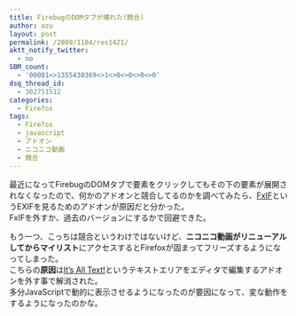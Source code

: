 ```yaml
---
title: FirebugのDOMタブが壊れた(競合)
author: azu
layout: post
permalink: /2009/1104/res1421/
aktt_notify_twitter:
  - no
SBM_count:
  - '00001<>1355430369<>1<>0<>0<>0<>0'
dsq_thread_id:
  - 302751512
categories:
  - Firefox
tags:
  - Firefox
  - javascript
  - アドオン
  - ニコニコ動画
  - 競合
---
```

最近になってFirebugのDOMタブで要素をクリックしてもその下の要素が展開されなくなったので、何かのアドオンと競合してるのかを調べてみたら、[FxIF][1]というEXIFを見るためのアドオンが原因だと分かった。  
FxIFを外すか、過去のバージョンにするかで回避できた。

もう一つ、こっちは競合というわけではないけど、**ニコニコ動画がリニューアルしてからマイリスト**にアクセスするとFirefoxが固まってフリーズするようになってしまった。  
こちらの**原因**は[It&#8217;s All Text!][2]というテキストエリアをエディタで編集するアドオンを外す事で解消された。  
多分JavaScriptで動的に表示させるようになったのが要因になって、変な動作をするようになったのかな。

 [1]: https://addons.mozilla.org/ja/firefox/addon/5673
 [2]: https://addons.mozilla.org/ja/firefox/addon/4125